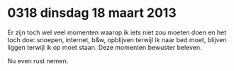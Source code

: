 # 0318 dinsdag 18 maart 2013
Er zijn toch wel veel momenten waarop ik iets niet zou moeten doen en het toch doe: snoepen, internet, b&w, opblijven terwijl ik naar bed moet, blijven liggen terwijl ik op moet staan. Deze momenten bewuster beleven.

Nu even rust nemen.



